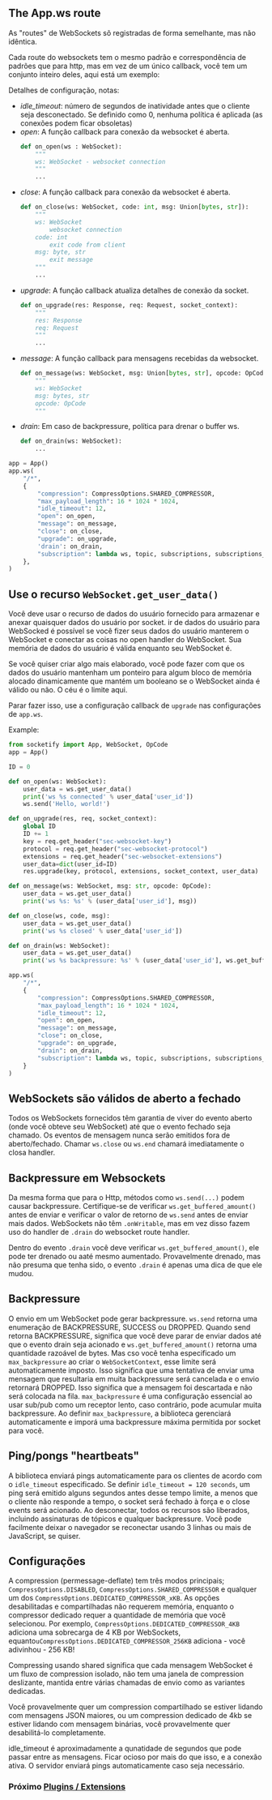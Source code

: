 ## The App.ws route
As "routes" de WebSockets sõ registradas de forma semelhante, mas não idêntica.

Cada route do websockets tem o mesmo padrão e correspondência de padrões que para http, mas em vez de um único callback, você tem um conjunto inteiro deles, aqui está um exemplo:

Detalhes de configuração, notas:
- *idle_timeout*: número de segundos de inatividade antes que o cliente seja desconectado. Se definido como 0, nenhuma política é aplicada (as conexões podem ficar obsoletas) 
- *open*: A função callback para conexão da websocket é aberta.  
    ```python
    def on_open(ws : WebSocket): 
        """
        ws: WebSocket - websocket connection
        """
        ...
    ```
- *close*: A função callback para conexão da websocket é aberta.
    ```python
    def on_close(ws: WebSocket, code: int, msg: Union[bytes, str]): 
        """
        ws: WebSocket 
            websocket connection
        code: int 
            exit code from client
        msg: byte, str
            exit message
        """
        ...
    ```
- *upgrade*: A função callback atualiza detalhes de conexão da socket. 
    ```python
    def on_upgrade(res: Response, req: Request, socket_context):
        """
        res: Response
        req: Request
        """
        ...
    ```
- *message*: A função callback para mensagens recebidas da websocket.
    ```python
    def on_message(ws: WebSocket, msg: Union[bytes, str], opcode: OpCode): 
        """
        ws: WebSocket
        msg: bytes, str
        opcode: OpCode
        """
    ```
- *drain*: Em caso de backpressure, política para drenar o buffer ws.
    ```python
    def on_drain(ws: WebSocket):
        ...
    ```
```python
app = App()
app.ws(
    "/*",
    {
        "compression": CompressOptions.SHARED_COMPRESSOR,
        "max_payload_length": 16 * 1024 * 1024,
        "idle_timeout": 12,
        "open": on_open,
        "message": on_message,
        "close": on_close,
        "upgrade": on_upgrade,
        'drain': on_drain,
        "subscription": lambda ws, topic, subscriptions, subscriptions_before: print(f'subscription/unsubscription on topic {topic} {subscriptions} {subscriptions_before}'),
    },
)
```
## Use o recurso `WebSocket.get_user_data()`

Você deve usar o recurso de dados do usuário fornecido para armazenar e anexar quaisquer dados do usuário por socket. ir de dados do usuário para WebSocked é possível se você fizer seus dados do usuário manterem o WebSocket e conectar as coisas no open handler do WebSocket. Sua memória de dados do usuário é válida enquanto seu WebSocket é.

Se você quiser criar algo mais elaborado, você pode fazer com que os dados do usuário mantenham um ponteiro para algum bloco de memória alocado dinamicamente que mantém um booleano se o WebSocket ainda é válido ou não. O céu é o limite aqui.

Parar fazer isso, use a configuração callback de `upgrade` nas configurações de `app.ws`.

Example:
```python
from socketify import App, WebSocket, OpCode
app = App()

ID = 0

def on_open(ws: WebSocket):
    user_data = ws.get_user_data()
    print('ws %s connected' % user_data['user_id'])
    ws.send('Hello, world!')

def on_upgrade(res, req, socket_context):
    global ID
    ID += 1
    key = req.get_header("sec-websocket-key")
    protocol = req.get_header("sec-websocket-protocol")
    extensions = req.get_header("sec-websocket-extensions")
    user_data=dict(user_id=ID)
    res.upgrade(key, protocol, extensions, socket_context, user_data)

def on_message(ws: WebSocket, msg: str, opcode: OpCode):
    user_data = ws.get_user_data()
    print('ws %s: %s' % (user_data['user_id'], msg))

def on_close(ws, code, msg):
    user_data = ws.get_user_data()
    print('ws %s closed' % user_data['user_id'])

def on_drain(ws: WebSocket):
    user_data = ws.get_user_data()
    print('ws %s backpressure: %s' % (user_data['user_id'], ws.get_buffered_amount()))

app.ws(
    "/*",
    {
        "compression": CompressOptions.SHARED_COMPRESSOR,
        "max_payload_length": 16 * 1024 * 1024,
        "idle_timeout": 12,
        "open": on_open,
        "message": on_message,
        "close": on_close,
        "upgrade": on_upgrade,
        "drain": on_drain,
        "subscription": lambda ws, topic, subscriptions, subscriptions_before: print(f'subscription/unsubscription on topic {topic} {subscriptions} {subscriptions_before}'),
    }
)
```

## WebSockets são válidos de aberto a fechado

Todos os WebSockets fornecidos têm garantia de viver do evento aberto (onde você obteve seu WebSocket) até que o evento fechado seja chamado.
Os eventos de mensagem nunca serão emitidos fora de aberto/fechado. Chamar `ws.close` ou `ws.end` chamará imediatamente o closa handler.

## Backpressure em Websockets

Da mesma forma que para o Http, métodos como `ws.send(...)` podem causar backpressure. Certifique-se de verificar `ws.get_buffered_amount()` antes de enviar e verificar o valor de retorno de `ws.send` antes de enviar mais dados. WebSockets não têm `.onWritable`, mas em vez disso fazem uso do handler de `.drain` do websocket route handler.

Dentro do evento `.drain` você deve verificar `ws.get_buffered_amount()`, ele pode ter drenado ou aaté mesmo aumentado. Provavelmente drenado, mas não presuma que tenha sido, o evento `.drain` é apenas uma dica de que ele mudou.

## Backpressure
O envio em um WebSocket pode gerar backpressure. `ws.send` retorna uma enumeração de BACKPRESSURE, SUCCESS ou DROPPED. Quando send retorna BACKPRESSURE, significa que você deve parar de enviar dados até que o evento drain seja acionado e `ws.get_buffered_amount()` retorna uma quantidade razoável de bytes. Mas cso você tenha especificado um `max_backpressure` ao criar o `WebSocketContext`, esse limite será automaticamente imposto. Isso significa que uma tentativa de enviar uma mensagem que resultaria em muita backpressure será cancelada e o envio retornará DROPPED. Isso significa que a mensagem foi descartada e não será colocada na fila. `max_backpressure` é uma configuração essencial ao usar sub/pub como um receptor lento, caso contrário, pode acumular muita backpressure. Ao definir `max_backpressure`, a biblioteca gerenciará automaticamente e imporá uma backpressure máxima permitida por socket para você.

## Ping/pongs "heartbeats"
A biblioteca enviará pings automaticamente para os clientes de acordo com o `idle_timeout` especificado. Se definir `idle_timeout = 120 seconds`, um ping será emitido alguns segundos antes desse tempo limite, a menos que o cliente não responde a tempo, o socket será fechado à força e o close events será acionado. Ao desconectar, todos os recursos são liberados, incluindo assinaturas de tópicos e qualquer backpressure. Você pode facilmente deixar o navegador se reconectar usando 3 linhas ou mais de JavaScript, se quiser.


## Configurações
A compression (permessage-deflate) tem três modos principais; `CompressOptions.DISABLED`, `CompressOptions.SHARED_COMPRESSOR` e qualquer um dos `CompressOptions.DEDICATED_COMPRESSOR_xKB`. As opções desabilitadas e compartilhadas não requerem memória, enquanto o compressor dedicado requer a quantidade de memória que você selecionou. Por exemplo, `CompressOptions.DEDICATED_COMPRESSOR_4KB` adiciona uma sobrecarga de 4 KB por WebSockets, equanto`uCompressOptions.DEDICATED_COMPRESSOR_256KB` adiciona - você adivinhou - 256 KB!

Compressing usando shared significa que cada mensagem WebSocket é um fluxo de compression isolado, não tem uma janela de compression deslizante, mantida entre várias chamadas de envio como as variantes dedicadas. 

Você provavelmente quer um compression compartilhado se estiver lidando com mensagens JSON maiores, ou um compression dedicado de 4kb se estiver lidando com mensagem binárias, você provavelmente quer desabilitá-lo completamente.

idle_timeout é aproximadamente a qunatidade de segundos que pode passar entre as mensagens. Ficar ocioso por mais do que isso, e a conexão ativa. O servidor enviará pings automaticamente caso seja necessário.

### Próximo [Plugins / Extensions](extensions.md)